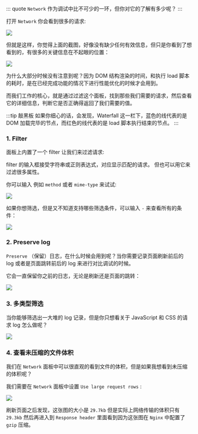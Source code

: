 ::: quote
`Network` 作为调试中比不可少的一环，但你对它的了解有多少呢？
:::

打开 `Network` 你会看到很多的请求:

![](https://wingman-1300536089.cos.ap-shanghai.myqcloud.com/chrome/C04/network-overview.png)

但就是这样，你觉得上面的截图，好像没有缺少任何有效信息，但只是你看到了想看到的，有很多的关键信息在不起眼的位置：

![](https://wingman-1300536089.cos.ap-shanghai.myqcloud.com/chrome/C04/DOM_LOAD_Time.png)

为什么大部分时候没有注意到呢？因为 DOM 结构渲染的时间，和执行 load 脚本的耗时，是在已经完成功能的情况下进行性能优化的时候才会用到。

而我们工作的核心，就是通过过滤这个面板，找到那些我们需要的请求，然后查看它的详细信息，判断它是否正确得返回了我们需要的值。

:::tip 敲黑板
如果你细心的话，会发现，Waterfall 这一栏下，蓝色的线代表的是DOM 加载完毕的节点，而红色的线代表的是 load 脚本执行结束的节点。
:::

### 1. Filter

面板上内置了一个 filter 让我们来过滤请求:

filter 的输入框接受字符串或正则表达式，对应显示匹配的请求。 但也可以用它来过滤很多属性。

你可以输入 例如 `method` 或者 `mime-type` 来试试:

![](https://wingman-1300536089.cos.ap-shanghai.myqcloud.com/chrome/C04/network-search.gif)

如果你想筛选，但是又不知道支持哪些筛选条件，可以输入 `-` 来查看所有的条件：

![](https://wingman-1300536089.cos.ap-shanghai.myqcloud.com/chrome/C04/network-search02.png)

### 2. Preserve log

`Preserve` （保留）日志，在什么时候会用到呢？当你需要记录页面刷新前后的 log 或者是页面跳转前后的 log 来进行对比调试的时候。

它会一直保留你之前的日志，无论是刷新还是页面的跳转：

![](https://wingman-1300536089.cos.ap-shanghai.myqcloud.com/chrome/C04/Preserve_log.gif)

### 3. 多类型筛选

当你能够筛选出一大堆的 log 记录，但是你只想看关于 JavaScript 和 CSS 的请求 log 怎么做呢？

![](https://wingman-1300536089.cos.ap-shanghai.myqcloud.com/chrome/C04/select.gif)

### 4. 查看未压缩的文件体积

我们在 `Network` 面板中可以很直观的看到文件的体积，但是如果我想看到未压缩的体积呢？

我们需要在 `Network` 面板中设置 `Use large request rows` :

![](https://wingman-1300536089.cos.ap-shanghai.myqcloud.com/chrome/C04/large_request_rows.gif)

刷新页面之后发现，这张图的大小是 `29.7kb` 但是实际上网络传输的体积只有 `29.3kb` 然后再进入到 `Response header` 里面看到因为这张图在 `Nginx` 中配置了 `gzip` 压缩。
